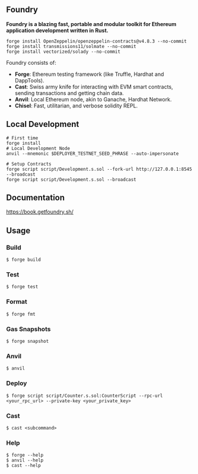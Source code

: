 ## Foundry

**Foundry is a blazing fast, portable and modular toolkit for Ethereum application development written in Rust.**

```shell
forge install OpenZeppelin/openzeppelin-contracts@v4.8.3 --no-commit
forge install transmissions11/solmate --no-commit
forge install vectorized/solady --no-commit
```

Foundry consists of:

-   **Forge**: Ethereum testing framework (like Truffle, Hardhat and DappTools).
-   **Cast**: Swiss army knife for interacting with EVM smart contracts, sending transactions and getting chain data.
-   **Anvil**: Local Ethereum node, akin to Ganache, Hardhat Network.
-   **Chisel**: Fast, utilitarian, and verbose solidity REPL.

## Local Development

```shell
# First time 
forge install
# Local Development Node
anvil --mnemonic $DEPLOYER_TESTNET_SEED_PHRASE --auto-impersonate

# Setup Contracts
forge script script/Development.s.sol --fork-url http://127.0.0.1:8545 --broadcast
forge script script/Development.s.sol --broadcast
```


## Documentation

https://book.getfoundry.sh/

## Usage

### Build

```shell
$ forge build
```

### Test

```shell
$ forge test
```

### Format

```shell
$ forge fmt
```

### Gas Snapshots

```shell
$ forge snapshot
```

### Anvil

```shell
$ anvil
```

### Deploy

```shell
$ forge script script/Counter.s.sol:CounterScript --rpc-url <your_rpc_url> --private-key <your_private_key>
```

### Cast

```shell
$ cast <subcommand>
```

### Help

```shell
$ forge --help
$ anvil --help
$ cast --help
```
